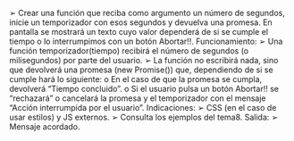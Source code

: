 ➢ Crear una función que reciba como argumento un número de segundos, inicie un temporizador con esos segundos y devuelva una promesa. En pantalla se mostrará un texto cuyo valor dependerá de si se cumple el tiempo o lo interrumpimos con un botón Abortar!!.
Funcionamiento:
➢ Una función temporizador(tiempo) recibirá el número de segundos (o milisegundos) por parte del usuario.
➢ La función no escribirá nada, sino que devolverá una promesa (new Promise()) que, dependiendo de si se cumple hará lo siguiente:
o En el caso de que la promesa se cumpla, devolverá “Tiempo concluido”. o Si el usuario pulsa un botón Abortar!! se “rechazará” o cancelará la promesa y el temporizador con el mensaje “Acción interrumpida por el usuario”.
Indicaciones:
➢ CSS (en el caso de usar estilos) y JS externos.
➢ Consulta los ejemplos del tema8.
Salida:
➢ Mensaje acordado.